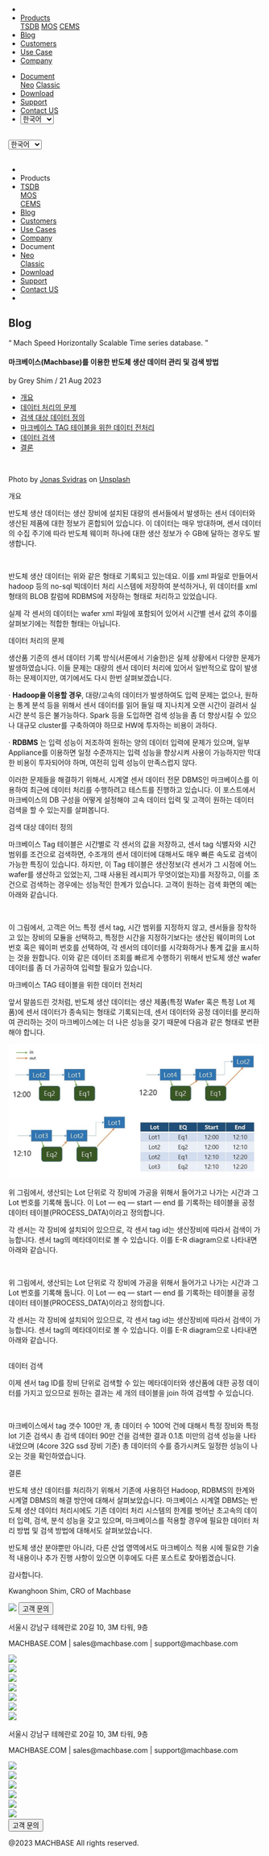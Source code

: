 ---
---

<head>
  <meta charset="UTF-8" />
  <meta name="viewport" content="width=device-width, initial-scale=1.0" />
  <link rel="stylesheet" type="text/css" href="../../css/common.css" />
  <link rel="stylesheet" type="text/css" href="../../css/style.css" />
</head>
<nav>
  <div class="homepage-menu-wrap">
    <div class="menu-left">
      <ul class="menu-left-ul">
        <li class="menu-logo">
          <a href="/kr/home"
            ><img src="../../img/logo_machbase.png" alt=""
          /></a>
        </li>
        <li class="menu-a products-menu-wrap" id="productsMenuWrap">
          <div>
            <a
              class="menu_active_border"
              id="menuActiveBorder"
              href="/kr/home/tsdb"
              >Products</a
            >
            <div class="dropdown" id="dropdown">
              <a class="dropdown-link" href="/kr/home/tsdb">TSDB</a>
              <a class="dropdown-link" href="/kr/home/mos">MOS</a>
              <a
                class="dropdown-link"
                href="https://www.cems.ai/"
                target="_blank"
                >CEMS</a
              >
            </div>
          </div>
        </li>
        <li class="menu-a"><a href="/kr/home/blog">Blog</a></li>
        <li class="menu-a"><a href="/kr/home/customers">Customers</a></li>
        <li class="menu-a"><a href="/kr/home/usecase">Use Case</a></li>
        <li class="menu-a"><a href="/kr/home/company">Company</a></li>
      </ul>
    </div>
    <div class="menu-right">
      <ul class="menu-right-ul">
        <li class="menu-a docs-menu-wrap" id="docsMenuWrap">
          <a href=""
            ><div>
              <a class="menu_active_border" id="menuActiveBorder" href=""
                >Document</a
              >
              <div class="dropdown-docs" id="dropdownDocs">
                <a class="dropdown-link" href="/neo">Neo</a>
                <a class="dropdown-link" href="/dbms">Classic</a>
              </div>
            </div></a
          >
        </li>
        <li class="menu-a"><a href="/kr/home/download">Download</a></li>
        <li class="menu-a">
          <a href="https://support.machbase.com/hc/en-us">Support</a>
        </li>
        <li class="menu-a"><a href="/kr/home/contactus">Contact US</a></li>
        <li class="menu-a">
          <select id="languageSelector" onchange="changeLanguage()">
            <option value="kr">한국어</option>
            <option value="en">English</option>
          </select>
        </li>
      </ul>
    </div>
  </div>
</nav>
<nav class="tablet-menu-wrap">
  <a href="/kr/home"><img src="../../img/logo_machbase.png" alt="" /></a>
  <div class="hamberger-right">
    <select id="languageSelector2" onchange="changeLanguage2()">
      <option value="kr">한국어</option>
      <option value="en">English</option>
    </select>
    <div class="tablet-menu-icon">
      <div class="tablet-bar"></div>
      <div class="tablet-bar"></div>
      <div class="tablet-bar"></div>
    </div>
  </div>
  <div class="tablet-menu">
    <ul>
      <div class="tablet-menu-title">
        <a class="tablet-logo" href="/kr/home"
          ><img src="../../img/logo_machbase.png" alt=""
        /></a>
      </div>
      <li></li>
      <li class="products-toggle">Products</li>
      <li>
        <div class="products-content">
          <div class="products-sub"><a href="/kr/home/tsdb">TSDB</a></div>
          <div class="products-num"><a href="/kr/home/mos">MOS</a></div>
          <div class="products-cems">
            <a href="https://www.cems.ai/" target="_blank">CEMS</a>
          </div>
        </div>
      </li>
      <li><a href="/kr/home/blog">Blog</a></li>
      <li><a href="/kr/home/customers">Customers</a></li>
      <li><a href="/kr/home/usecase">Use Cases</a></li>
      <li><a href="/kr/home/company">Company</a></li>
      <li class="docs-toggle">Document</li>
      <li>
        <div class="docs-content">
          <div class="docs-sub"><a href="/neo" target="_blank">Neo</a></div>
          <div class="docs-num">
            <a href="/dbms" target="_blank">Classic</a>
          </div>
        </div>
      </li>
      <li><a href="/kr/home/download">Download</a></li>
      <li><a href="https://support.machbase.com/hc/en-us">Support</a></li>
      <li><a href="/kr/home/download">Contact US</a></li>
      <li></li>
    </ul>
  </div>
</nav>
<section class="pricing_section0 section0">
  <div>
    <h1 class="sub_page_title">Blog</h1>
    <p class="sub_page_titletext">
      “ Mach Speed Horizontally Scalable Time series database. ”
    </p>
  </div>
</section>
<section>
  <div class="tech-inner">
    <h4 class="blog-title">
      마크베이스(Machbase)를 이용한 반도체 생산 데이터 관리 및 검색 방법
    </h4>
    <div class="blog-date">
      <div>
        <span>by Grey Shim / 21 Aug 2023</span>
      </div>
    </div>
    <ul class="tech-list-ul">
      <a href="#anchor1">
        <li class="tech-list-li" id="tech-list-li">개요</li></a
      >
      <a href="#anchor2">
        <li class="tech-list-li" id="tech-list-li">데이터 처리의 문제</li>
      </a>
      <a href="#anchor3">
        <li class="tech-list-li" id="tech-list-li">검색 대상 데이터 정의</li>
      </a>
      <a href="#anchor4">
        <li class="tech-list-li" id="tech-list-li">
          마크베이스 TAG 테이블을 위한 데이터 전처리
        </li>
      </a>
      <a href="#anchor5">
        <li class="tech-list-li" id="tech-list-li">데이터 검색</li>
      </a>
      <a href="#anchor6">
        <li class="tech-list-li" id="tech-list-li">결론</li>
      </a>
    </ul>
    <div class="tech-contents">
      <div>
        <div class="tech-img-wrap">
          <img class="tech-img" src="../../img/manage_1.jpg" alt="" />
        </div>
        <p class="tech-contents-link-text">
          Photo by
          <a
            class="tech-contents-link"
            href="https://unsplash.com/ko/@jonassvidras?utm_source=medium&utm_medium=referral"
            >Jonas Svidras</a
          >
          on
          <a
            class="tech-contents-link"
            href="https://unsplash.com/ko?utm_source=medium&utm_medium=referral"
            >Unsplash</a
          >
        </p>
        <p class="tech-title" id="anchor1">개요</p>
        <p class="tech-contents-text">
          반도체 생산 데이터는 생산 장비에 설치된 대량의 센서들에서 발생하는
          센서 데이터와 생산된 제품에 대한 정보가 혼합되어 있습니다. 이 데이터는
          매우 방대하며, 센서 데이터의 수집 주기에 따라 반도체 웨이퍼 하나에
          대한 생산 정보가 수 GB에 달하는 경우도 발생합니다.
        </p>
        <div class="tech-img-wrap">
          <img
            class="tech-img tech-margin-bottom"
            src="../../img/manage_2.jpg"
            alt=""
          />
        </div>
        <p class="tech-contents-text">
          반도체 생산 데이터는 위와 같은 형태로 기록되고 있는데요. 이를 xml
          파일로 만들어서 hadoop 등의 no-sql 빅데이터 처리 시스템에 저장하여
          분석하거나, 위 데이터를 xml 형태의 BLOB 칼럼에 RDBMS에 저장하는 형태로
          처리하고 있었습니다.
        </p>
        <p class="tech-contents-text">
          실제 각 센서의 데이터는 wafer xml 파일에 포함되어 있어서 시간별 센서
          값의 추이를 살펴보기에는 적합한 형태는 아닙니다.
        </p>
        <div class="tech-title" id="anchor2">데이터 처리의 문제</div>
        <p class="tech-contents-text">
          생산품 기준의 센서 데이터 기록 방식(서론에서 기술한)은 실제 상황에서
          다양한 문제가 발생하였습니다. 이들 문제는 대량의 센서 데이터 처리에
          있어서 일반적으로 많이 발생하는 문제이지만, 여기에서도 다시 한번
          살펴보겠습니다.
        </p>
        <p class="tech-contents-text">
          · <b>Hadoop을 이용할 경우</b>, 대량/고속의 데이터가 발생하여도 입력
          문제는 없으나, 원하는 통계 분석 등을 위해서 센서 데이터를 읽어 들일 때
          지나치게 오랜 시간이 걸려서 실시간 분석 등은 불가능하다. Spark 등을
          도입하면 검색 성능을 좀 더 향상시킬 수 있으나 대규모 cluster를
          구축하여야 하므로 HW에 투자하는 비용이 과하다.
        </p>
        <p class="tech-contents-text">
          · <b>RDBMS</b> 는 입력 성능이 저조하여 원하는 양의 데이터 입력에
          문제가 있으며, 일부 Appliance를 이용하면 일정 수준까지는 입력 성능을
          향상시켜 사용이 가능하지만 막대한 비용이 투자되어야 하며, 여전히 입력
          성능이 만족스럽지 않다.
        </p>
        <p class="tech-contents-text">
          이러한 문제들을 해결하기 위해서, 시계열 센서 데이터 전문 DBMS인
          마크베이스를 이용하여 최근에 데이터 처리를 수행하려고 테스트를
          진행하고 있습니다. 이 포스트에서 마크베이스의 DB 구성을 어떻게
          설정해야 고속 데이터 입력 및 고객이 원하는 데이터 검색을 할 수
          있는지를 살펴봅니다.
        </p>
        <div class="tech-title" id="anchor3">검색 대상 데이터 정의</div>
        <p class="tech-contents-text">
          마크베이스 Tag 테이블은 시간별로 각 센서의 값을 저장하고, 센서 tag
          식별자와 시간 범위를 조건으로 검색하면, 수조개의 센서 데이터에
          대해서도 매우 빠른 속도로 검색이 가능한 특징이 있습니다. 하지만, 이
          Tag 테이블은 생산정보(각 센서가 그 시점에 어느 wafer를 생산하고
          있었는지, 그때 사용된 레시피가 무엇이었는지)를 저장하고, 이를 조건으로
          검색하는 경우에는 성능적인 한계가 있습니다. 고객이 원하는 검색 화면의
          예는 아래와 같습니다.
        </p>
        <div class="tech-img-wrap">
          <img
            class="tech-img tech-margin-bottom"
            src="../../img/manage_3.jpg"
            alt=""
          />
        </div>
        <p class="tech-contents-text">
          이 그림에서, 고객은 어느 특정 센서 tag, 시간 범위를 지정하지 않고,
          센서들을 장착하고 있는 장비의 모듈을 선택하고, 특정한 시간을
          지정하기보다는 생산된 웨이퍼의 Lot 번호 혹은 웨이퍼 번호를 선택하여,
          각 센서의 데이터를 시각화하거나 통계 값을 표시하는 것을 원합니다. 이와
          같은 데이터 조회를 빠르게 수행하기 위해서 반도체 생산 wafer 데이터를
          좀 더 가공하여 입력할 필요가 있습니다.
        </p>
        <div class="tech-title" id="anchor4">
          마크베이스 TAG 테이블을 위한 데이터 전처리
        </div>
        <p class="tech-contents-text">
          앞서 말씀드린 것처럼, 반도체 생산 데이터는 생산 제품(특정 Wafer 혹은
          특정 Lot 제품)에 센서 데이터가 종속되는 형태로 기록되는데, 센서
          데이터와 공정 데이터를 분리하여 관리하는 것이 마크베이스에는 더 나은
          성능을 갖기 때문에 다음과 같은 형태로 변환해야 합니다.
        </p>
        <div class="tech-img-wrap">
          <img
            class="tech-img tech-margin-bottom"
            src="../img/manage_4.jpg"
            alt=""
          />
        </div>
        <p class="tech-contents-text">
          위 그림에서, 생산되는 Lot 단위로 각 장비에 가공을 위해서 들어가고
          나가는 시간과 그 Lot 번호를 기록해 둡니다. 이 Lot — eq — start — end
          를 기록하는 테이블을 공정 데이터 테이블(PROCESS_DATA)이라고
          정의합니다.
        </p>
        <p class="tech-contents-text">
          각 센서는 각 장비에 설치되어 있으므로, 각 센서 tag id는 생산장비에
          따라서 검색이 가능합니다. 센서 tag의 메타데이터로 볼 수 있습니다. 이를
          E-R diagram으로 나타내면 아래와 같습니다.
        </p>
        <div class="tech-img-wrap">
          <img
            class="tech-img tech-margin-bottom"
            src="../../img/manage_4.jpg"
            alt=""
          />
        </div>
        <p class="tech-contents-text">
          위 그림에서, 생산되는 Lot 단위로 각 장비에 가공을 위해서 들어가고
          나가는 시간과 그 Lot 번호를 기록해 둡니다. 이 Lot — eq — start — end
          를 기록하는 테이블을 공정 데이터 테이블(PROCESS_DATA)이라고
          정의합니다.
        </p>
        <p class="tech-contents-text">
          각 센서는 각 장비에 설치되어 있으므로, 각 센서 tag id는 생산장비에
          따라서 검색이 가능합니다. 센서 tag의 메타데이터로 볼 수 있습니다. 이를
          E-R diagram으로 나타내면 아래와 같습니다.
        </p>
        <div class="tech-img-wrap">
          <img
            class="tech-img tech-margin-bottom"
            src="../../img/manage_5.jpg"
            alt=""
          />
        </div>
        <div class="tech-title" id="anchor5">데이터 검색</div>
        <p class="tech-contents-text">
          이제 센서 tag ID를 장비 단위로 검색할 수 있는 메타데이터와 생산품에
          대한 공정 데이터를 가지고 있으므로 원하는 결과는 세 개의 테이블을 join
          하여 검색할 수 있습니다.
        </p>
        <div class="tech-img-wrap">
          <img
            class="tech-img tech-margin-bottom"
            src="../../img/manage_6.jpg"
            alt=""
          />
        </div>
        <p class="tech-contents-text">
          마크베이스에서 tag 갯수 100만 개, 총 데이터 수 100억 건에 대해서 특정
          장비와 특정 lot 기준 검색시 총 검색 데이터 90만 건을 검색한 결과 0.1초
          미만의 검색 성능을 나타내었으며 (4core 32G ssd 장비 기준) 총 데이터의
          수를 증가시켜도 일정한 성능이 나오는 것을 확인하였습니다.
        </p>
        <div class="tech-title" id="anchor6">결론</div>
        <p class="tech-contents-text">
          반도체 생산 데이터를 처리하기 위해서 기존에 사용하던 Hadoop, RDBMS의
          한계와 시계열 DBMS의 해결 방안에 대해서 살펴보았습니다. 마크베이스
          시계열 DBMS는 반도체 생산 데이터 처리시에도 기존 데이터 처리 시스템의
          한계를 벗어난 초고속의 데이터 입력, 검색, 분석 성능을 갖고 있으며,
          마크베이스를 적용할 경우에 필요한 데이터 처리 방법 및 검색 방법에
          대해서도 살펴보았습니다.
        </p>
        <p class="tech-contents-text">
          반도체 생산 분야뿐만 아니라, 다른 산업 영역에서도 마크베이스 적용 시에
          필요한 기술적 내용이나 추가 진행 사항이 있으면 이후에도 다른 포스트로
          찾아뵙겠습니다.
        </p>
        <p class="tech-contents-text">감사합니다.</p>
        <p class="tech-contents-text">Kwanghoon Shim, CRO of Machbase</p>
      </div>
    </div>
  </div>
</section>
<footer>
  <div class="footer_inner">
    <div class="footer-logo">
      <img class="footer-logo-img" src="../../img/machbase-logo-w.png" />
      <a href="/kr/home/contactus">
        <button class="contactus">고객 문의</button>
      </a>
    </div>
    <div>
      <p class="footertext">서울시 강남구 테헤란로 20길 10, 3M 타워, 9층</p>
    </div>
    <div class="footer_box">
      <div class="footer_text">
        <p>MACHBASE.COM | sales@machbase.com | support@machbase.com</p>
        <p class="footer_margin_top"></p>
      </div>
      <div class="sns">
        <div>
          <a href="https://twitter.com/machbase" target="_blank"
            ><img class="sns-img" src="../../img/twitter.png"
          /></a>
        </div>
        <div>
          <a href="https://github.com/machbase" target="_blank"
            ><img class="sns-img" src="../../img/github.png"
          /></a>
        </div>
        <div>
          <a href="https://www.linkedin.com/company/machbase" target="_blank"
            ><img src="../../img/linkedin.png"
          /></a>
        </div>
        <div>
          <a href="https://www.facebook.com/MACHBASE/" target="_blank"
            ><img class="sns-img" src="../../img/facebook.png"
          /></a>
        </div>
        <div>
          <a href="https://www.slideshare.net/machbase" target="_blank"
            ><img class="sns-img" src="../../img/slideshare.png"
          /></a>
        </div>
        <div>
          <a href="https://blog.naver.com/machbasekr" target="_blank"
            ><img class="sns-img" src="../../img/naver.png"
          /></a>
        </div>
      </div>
    </div>
  </div>
  <div class="footer_tablet_inner">
    <div class="footer-logo">
      <img class="footer-logo-img" src="../../img/machbase-logo-w.png" />
    </div>
    <div>
      <p class="footertext">서울시 강남구 테헤란로 20길 10, 3M 타워, 9층</p>
    </div>
    <div class="footer_box">
      <div class="footer_text">
        <p>MACHBASE.COM | sales@machbase.com | support@machbase.com</p>
      </div>
      <div class="sns">
        <div>
          <a href="https://twitter.com/machbase" target="_blank"
            ><img class="sns-img" src="../../img/twitter.png"
          /></a>
        </div>
        <div>
          <a href="https://github.com/machbase" target="_blank"
            ><img class="sns-img" src="../../img/github.png"
          /></a>
        </div>
        <div>
          <a href="https://www.linkedin.com/company/machbase" target="_blank"
            ><img src="../../img/linkedin.png"
          /></a>
        </div>
        <div>
          <a href="https://www.facebook.com/MACHBASE/" target="_blank"
            ><img class="sns-img" src="../../img/facebook.png"
          /></a>
        </div>
        <div>
          <a href="https://www.slideshare.net/machbase" target="_blank"
            ><img class="sns-img" src="../../img/slideshare.png"
          /></a>
        </div>
        <div>
          <a href="https://blog.naver.com/machbasekr" target="_blank"
            ><img class="sns-img" src="../../img/naver.png"
          /></a>
        </div>
      </div>
      <a href="/kr/home/contactus">
        <button class="contactus">고객 문의</button>
      </a>
    </div>
  </div>
  <div class="machbase_right">
    <p>@2023 MACHBASE All rights reserved.</p>
  </div>
</footer>
<script>
  //drop down menu
  const productsMenuWrap = document.getElementById("productsMenuWrap");
  const docsMenuWrap = document.getElementById("docsMenuWrap");
  const dropdown = document.getElementById("dropdown");
  dropdown.style.display = "none";
  productsMenuWrap.addEventListener("mouseover", function () {
    dropdown.style.display = "block";
  });
  productsMenuWrap.addEventListener("mouseout", function () {
    dropdown.style.display = "none";
  });
  docsMenuWrap.addEventListener("mouseover", function () {
    dropdownDocs.style.display = "block";
  });
  docsMenuWrap.addEventListener("mouseout", function () {
    dropdownDocs.style.display = "none";
  });
  //tablet menu
  const menuIcon = document.querySelector(".tablet-menu-icon");
  const tabletMenu = document.querySelector(".tablet-menu");
  const productsToggle = document.querySelector(".products-toggle");
  const productsSub = document.querySelector(".products-sub");
  const productsNum = document.querySelector(".products-num");
  const productsCems = document.querySelector(".products-cems");
  const docsToggle = document.querySelector(".docs-toggle");
  const docsSub = document.querySelector(".docs-sub");
  const docsNum = document.querySelector(".docs-num");
  menuIcon.addEventListener("click", () => {
    tabletMenu.classList.toggle("show");
    menuIcon.classList.toggle("is-active");
  });
  productsToggle.addEventListener("click", () => {
    productsSub.classList.toggle("show");
    productsNum.classList.toggle("show");
    productsCems.classList.toggle("show");
  });
  docsToggle.addEventListener("click", () => {
    docsSub.classList.toggle("show");
    docsNum.classList.toggle("show");
  });
  //change lang
  let language;
  let storageData = sessionStorage.getItem("lang");
  if (storageData) {
    language = storageData;
  } else {
    var userLang = navigator.language || navigator.userLanguage;
    if (userLang === "ko") {
      sessionStorage.setItem("lang", userLang);
      language = "kr";
    } else {
      sessionStorage.setItem("lang", "en");
      language = "en";
      let locationPath = location.pathname.split("/");
      locationPath.splice(1, 1);
      location.href = location.origin + locationPath.join("/");
    }
  }
  function changeLanguage() {
    var languageSelector = document.getElementById("languageSelector");
    var selectedLanguage = languageSelector.value;
    if (selectedLanguage !== "kr") {
      let locationPath = location.pathname.split("/");
      locationPath.splice(1, 1);
      location.href = location.origin + locationPath.join("/");
    }
  }
  function changeLanguage2() {
    var languageSelector = document.getElementById("languageSelector2");
    var selectedLanguage = languageSelector.value;
    if (selectedLanguage !== "kr") {
      let locationPath = location.pathname.split("/");
      locationPath.splice(1, 1);
      location.href = location.origin + locationPath.join("/");
    }
  }
  window.addEventListener("load", function () {
    var elementsWithDarkClass = document.querySelectorAll(".dark");
    for (var i = 0; i < elementsWithDarkClass.length; i++) {
      elementsWithDarkClass[i].classList.remove("dark");
    }
    var elementsWithColorScheme = document.querySelectorAll(
      "[style*='color-scheme: dark;']"
    );
    for (var i = 0; i < elementsWithColorScheme.length; i++) {
      elementsWithColorScheme[i].removeAttribute("style");
    }
  });
</script>
